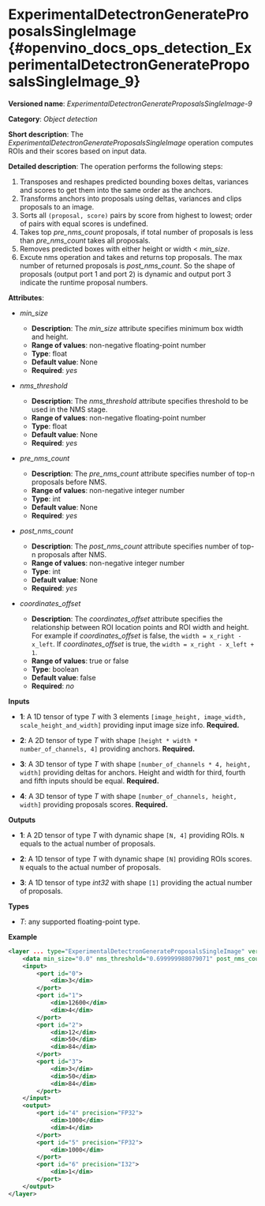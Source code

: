 # ExperimentalDetectronGenerateProposalsSingleImage {#openvino_docs_ops_detection_ExperimentalDetectronGenerateProposalsSingleImage_9}

**Versioned name**: *ExperimentalDetectronGenerateProposalsSingleImage-9*

**Category**: *Object detection*

**Short description**: The *ExperimentalDetectronGenerateProposalsSingleImage* operation computes ROIs and their scores
based on input data.

**Detailed description**: The operation performs the following steps:

1.  Transposes and reshapes predicted bounding boxes deltas, variances and scores to get them into the same order as the
anchors.
2.  Transforms anchors into proposals using deltas, variances and clips proposals to an image.
3.  Sorts all `(proposal, score)` pairs by score from highest to lowest; order of pairs with equal scores is undefined.
4.  Takes top *pre_nms_count* proposals, if total number of proposals is less than *pre_nms_count* takes all proposals.
5.  Removes predicted boxes with either height or width < *min_size*.
6.  Excute nms operation and takes and returns top proposals. The max number of returned proposals is *post_nms_count*.
So the shape of proposals (output port 1 and port 2) is dynamic and output port 3 indicate the runtime proposal numbers.

**Attributes**:

* *min_size*

    * **Description**: The *min_size* attribute specifies minimum box width and height.
    * **Range of values**: non-negative floating-point number
    * **Type**: float
    * **Default value**: None
    * **Required**: *yes*

* *nms_threshold*

    * **Description**: The *nms_threshold* attribute specifies threshold to be used in the NMS stage.
    * **Range of values**: non-negative floating-point number
    * **Type**: float
    * **Default value**: None
    * **Required**: *yes*

* *pre_nms_count*

    * **Description**: The *pre_nms_count* attribute specifies number of top-n proposals before NMS.
    * **Range of values**: non-negative integer number
    * **Type**: int
    * **Default value**: None
    * **Required**: *yes*

* *post_nms_count*

    * **Description**: The *post_nms_count* attribute specifies number of top-n proposals after NMS.
    * **Range of values**: non-negative integer number
    * **Type**: int
    * **Default value**: None
    * **Required**: *yes*

* *coordinates_offset*

    * **Description**: The *coordinates_offset* attribute specifies the relationship between ROI location points and ROI width and height. For example if *coordinates_offset* is false, the `width = x_right - x_left`. If *coordinates_offset* is true, the `width = x_right - x_left + 1`.
    * **Range of values**: true or false
    * **Type**: boolean
    * **Default value**: false
    * **Required**: *no*


**Inputs**

* **1**: A 1D tensor of type *T* with 3 elements `[image_height, image_width, scale_height_and_width]` providing input
image size info. **Required.**

* **2**: A 2D tensor of type *T* with shape `[height * width * number_of_channels, 4]` providing anchors. **Required.**

* **3**: A 3D tensor of type *T* with shape `[number_of_channels * 4, height, width]` providing deltas for anchors.
Height and width for third, fourth and fifth inputs should be equal. **Required.**

* **4**: A 3D tensor of type *T* with shape `[number_of_channels, height, width]` providing proposals scores.
**Required.**

**Outputs**

* **1**: A 2D tensor of type *T* with dynamic shape `[N, 4]` providing ROIs. `N` equals to the actual number of proposals.

* **2**: A 1D tensor of type *T* with dynamic shape `[N]` providing ROIs scores. `N` equals to the actual number of proposals.

* **3**: A 1D tensor of type *int32* with shape `[1]` providing the actual number of proposals.

**Types**

* *T*: any supported floating-point type.

**Example**

```xml
<layer ... type="ExperimentalDetectronGenerateProposalsSingleImage" version="opset9">
    <data min_size="0.0" nms_threshold="0.699999988079071" post_nms_count="1000" pre_nms_count="1000"/>
    <input>
        <port id="0">
            <dim>3</dim>
        </port>
        <port id="1">
            <dim>12600</dim>
            <dim>4</dim>
        </port>
        <port id="2">
            <dim>12</dim>
            <dim>50</dim>
            <dim>84</dim>
        </port>
        <port id="3">
            <dim>3</dim>
            <dim>50</dim>
            <dim>84</dim>
        </port>
    </input>
    <output>
        <port id="4" precision="FP32">
            <dim>1000</dim>
            <dim>4</dim>
        </port>
        <port id="5" precision="FP32">
            <dim>1000</dim>
        </port>
        <port id="6" precision="I32">
            <dim>1</dim>
        </port>
    </output>
</layer>
```
